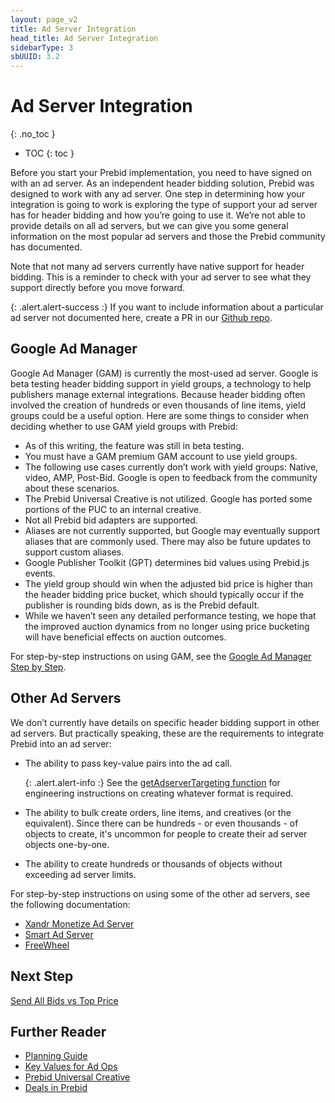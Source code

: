 ```yaml
---
layout: page_v2
title: Ad Server Integration
head_title: Ad Server Integration
sidebarType: 3
sbUUID: 3.2
---
```


# Ad Server Integration
{: .no_toc }

* TOC
{: toc }

Before you start your Prebid implementation, you need to have signed on with an ad server. As an independent header bidding solution, Prebid was designed to work with any ad server. One step in determining how your integration is going to work is exploring the type of support your ad server has for header bidding and how you’re going to use it. We’re not able to provide details on all ad servers, but we can give you some general information on the most popular ad servers and those the Prebid community has documented.

Note that not many ad servers currently have native support for header bidding. This is a reminder to check with your ad server to see what they support directly before you move forward.

{: .alert.alert-success :}
If you want to include information about a particular ad server not documented here, create a PR in our [Github repo](https://github.com/prebid/prebid.github.io).

## Google Ad Manager
Google Ad Manager (GAM) is currently the most-used ad server. Google is beta testing header bidding support in yield groups, a technology to help publishers manage external integrations. Because header bidding often involved the creation of hundreds or even thousands of line items, yield groups could be a useful option. Here are some things to consider when deciding whether to use GAM yield groups with Prebid:

-  As of this writing, the feature was still in beta testing.
-  You must have a GAM premium GAM account to use yield groups.
-  The following use cases currently don’t work with yield groups: Native, video, AMP, Post-Bid. Google is open to feedback from the community about these scenarios.
-  The Prebid Universal Creative is not utilized. Google has ported some portions of the PUC to an internal creative.
-  Not all Prebid bid adapters are supported.
-  Aliases are not currently supported, but Google may eventually support aliases that are commonly used. There may also be future updates to support custom aliases.
-  Google Publisher Toolkit (GPT) determines bid values using Prebid.js events.
-  The yield group should win when the adjusted bid price is higher than the header bidding price bucket, which should typically occur if the publisher is rounding bids down, as is the Prebid default.
-  While we haven’t seen any detailed performance testing, we hope that the improved auction dynamics from no longer using price bucketing will have beneficial effects on auction outcomes.

For step-by-step instructions on using GAM, see the [Google Ad Manager Step by Step](/adops/step-by-step.html).


## Other Ad Servers

We don’t currently have details on specific header bidding support in other ad servers. But practically speaking, these are the requirements to integrate Prebid into an ad server:

-  The ability to pass key-value pairs into the ad call.

    {: .alert.alert-info :}
    See the [getAdserverTargeting function](/dev-docs/publisher-api-reference/getAdserverTargeting.html) for engineering instructions on creating whatever format is required.
-  The ability to bulk create orders, line items, and creatives (or the equivalent). Since there can be hundreds - or even thousands - of objects to create, it's uncommon for people to create their ad server objects one-by-one.
-  The ability to create hundreds or thousands of objects without exceeding ad server limits.

For step-by-step instructions on using some of the other ad servers, see the following documentation:

-  [Xandr Monetize Ad Server](/adops/setting-up-prebid-with-the-appnexus-ad-server.html)
-  [Smart Ad Server](/adops/setting-up-prebidjs-with-Smart-Ad-Server.html)
-  [FreeWheel](/adops/setting-up-prebid-video-in-freewheel.html)

## Next Step

[Send All Bids vs Top Price](/adops/send-all-vs-top-price.html)

## Further Reader

-  [Planning Guide](/adops/adops-planning-guide.html)
-  [Key Values for Ad Ops](/adops/key-values.html)
-  [Prebid Universal Creative](/overview/prebid-universal-creative.html)
-  [Deals in Prebid](/adops/deals.html)

